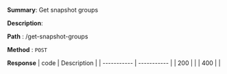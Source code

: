 **Summary**: Get snapshot groups

**Description**:

**Path** : /get-snapshot-groups

**Method** : `POST`

**Response**
| code      | Description |
| ----------- | ----------- |
|  200   |       |
|  400   |       |

